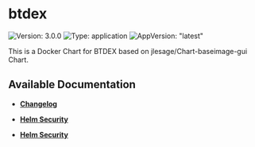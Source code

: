 # btdex

![Version: 3.0.0](https://img.shields.io/badge/Version-3.0.0-informational?style=flat-square) ![Type: application](https://img.shields.io/badge/Type-application-informational?style=flat-square) ![AppVersion: "latest"](https://img.shields.io/badge/AppVersion-"latest"-informational?style=flat-square)

This is a Docker Chart for BTDEX based on jlesage/Chart-baseimage-gui Chart.

## Available Documentation

- [**Changelog**](CHANGELOG)

- [**Helm Security**](container-security)

- [**Helm Security**](helm-security)

